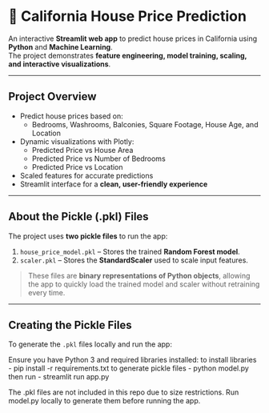 # 🏡 California House Price Prediction

An interactive **Streamlit web app** to predict house prices in California using **Python** and **Machine Learning**.  
The project demonstrates **feature engineering, model training, scaling, and interactive visualizations**.

---

## **Project Overview**

- Predict house prices based on:
  - Bedrooms, Washrooms, Balconies, Square Footage, House Age, and Location
- Dynamic visualizations with Plotly:
  - Predicted Price vs House Area
  - Predicted Price vs Number of Bedrooms
  - Predicted Price vs Location
- Scaled features for accurate predictions
- Streamlit interface for a **clean, user-friendly experience**

---

## **About the Pickle (.pkl) Files**

The project uses **two pickle files** to run the app:

1. `house_price_model.pkl` – Stores the trained **Random Forest model**.
2. `scaler.pkl` – Stores the **StandardScaler** used to scale input features.

> These files are **binary representations of Python objects**, allowing the app to quickly load the trained model and scaler without retraining every time.

---

## **Creating the Pickle Files**

To generate the `.pkl` files locally and run the app:

Ensure you have Python 3 and required libraries installed:
   to install libraries - pip install -r requirements.txt
   to generate pickle files - python model.py
   then run - streamlit run app.py


The .pkl files are not included in this repo due to size restrictions.
Run model.py locally to generate them before running the app.


